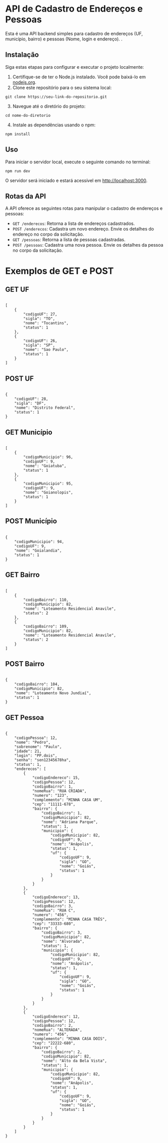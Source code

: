 <!DOCTYPE html>
<html lang="pt-br">

<head>
  <meta charset="UTF-8">
  <meta name="viewport" content="width=device-width, initial-scale=1.0">
  <title>API de Cadastro de Endereços e Pessoas</title>
</head>

<body>

  <h1>API de Cadastro de Endereços e Pessoas</h1>

  <p>Esta é uma API backend simples para cadastro de endereços (UF, município, bairro) e pessoas (Nome, login e endereço). </code>.</p>

  <h2>Instalação</h2>

  <p>Siga estas etapas para configurar e executar o projeto localmente:</p>

  <ol>
    <li>Certifique-se de ter o Node.js instalado. Você pode baixá-lo em <a href="https://nodejs.org/" target="_blank">nodejs.org</a>.</li>
    <li>Clone este repositório para o seu sistema local:</li>
  </ol>

  <pre><code>git clone https://seu-link-do-repositorio.git</code></pre>

  <ol start="3">
    <li>Navegue até o diretório do projeto:</li>
  </ol>

  <pre><code>cd nome-do-diretorio</code></pre>

  <ol start="4">
    <li>Instale as dependências usando o npm:</li>
  </ol>

  <pre><code>npm install</code></pre>

  <h2>Uso</h2>

  <p>Para iniciar o servidor local, execute o seguinte comando no terminal:</p>

  <pre><code>npm run dev</code></pre>

  <p>O servidor será iniciado e estará acessível em <a href="http://localhost:3000" target="_blank">http://localhost:3000</a>.</p>

  <h2>Rotas da API</h2>

  <p>A API oferece as seguintes rotas para manipular o cadastro de endereços e pessoas:</p>

  <ul>
    <li><code>GET /enderecos</code>: Retorna a lista de endereços cadastrados.</li>
    <li><code>POST /enderecos</code>: Cadastra um novo endereço. Envie os detalhes do endereço no corpo da solicitação.</li>
    <li><code>GET /pessoas</code>: Retorna a lista de pessoas cadastradas.</li>
    <li><code>POST /pessoas</code>: Cadastra uma nova pessoa. Envie os detalhes da pessoa no corpo da solicitação.</li>
  </ul>

 <h1>Exemplos de GET e POST</h1>

<h2>GET UF</h2>
<pre><code>
[
    {
        "codigoUF": 27,
        "sigla": "TO",
        "nome": "Tocantins",
        "status": 1
    },
    {
        "codigoUF": 26,
        "sigla": "SP",
        "nome": "Sao Paulo",
        "status": 1
    }
]
</code></pre>

<h2>POST UF</h2>
<pre><code>
{
    "codigoUF": 28,
    "sigla": "DF",
    "nome": "Distrito Federal",
    "status": 1
}
</code></pre>

<h2>GET Município</h2>
<pre><code>
[
    {
        "codigoMunicipio": 96,
        "codigoUF": 9,
        "nome": "Goiatuba",
        "status": 1
    },
    {
        "codigoMunicipio": 95,
        "codigoUF": 9,
        "nome": "Goianolopis",
        "status": 1
    }
]
</code></pre>

<h2>POST Município</h2>
<pre><code>
{
    "codigoMunicipio": 94,
    "codigoUF": 9,
    "nome": "Goialandia",
    "status": 1
}
</code></pre>

<h2>GET Bairro</h2>
<pre><code>
[
    {
        "codigoBairro": 110,
        "codigoMunicipio": 82,
        "nome": "Loteamento Residencial Anavile",
        "status": 2
    },
    {
        "codigoBairro": 109,
        "codigoMunicipio": 82,
        "nome": "Loteamento Residencial Anavile",
        "status": 2
    }
]
</code></pre>

<h2>POST Bairro</h2>
<pre><code>
{
    "codigoBairro": 104,
    "codigoMunicipio": 82,
    "nome": "Loteamento Novo Jundiaí",
    "status": 1
}
</code></pre>
<h2>GET Pessoa</h2>
<pre><code>
{
    "codigoPessoa": 12,
    "nome": "Pedro",
    "sobrenome": "Paulo",
    "idade": 21,
    "login": "PP.dois",
    "senha": "sen12345678ha",
    "status": 1,
    "enderecos": [
        {
            "codigoEndereco": 15,
            "codigoPessoa": 12,
            "codigoBairro": 1,
            "nomeRua": "RUA CRIADA",
            "numero": "123",
            "complemento": "MINHA CASA UM",
            "cep": "11111-678",
            "bairro": {
                "codigoBairro": 1,
                "codigoMunicipio": 82,
                "nome": "Adriana Parque",
                "status": 1,
                "municipio": {
                    "codigoMunicipio": 82,
                    "codigoUF": 9,
                    "nome": "Anápolis",
                    "status": 1,
                    "uf": {
                        "codigoUF": 9,
                        "sigla": "GO",
                        "nome": "Goiás",
                        "status": 1
                    }
                }
            }
        },
        {
            "codigoEndereco": 13,
            "codigoPessoa": 12,
            "codigoBairro": 3,
            "nomeRua": "RUA C",
            "numero": "456",
            "complemento": "MINHA CASA TRÊS",
            "cep": "33333-680",
            "bairro": {
                "codigoBairro": 3,
                "codigoMunicipio": 82,
                "nome": "Alvorada",
                "status": 1,
                "municipio": {
                    "codigoMunicipio": 82,
                    "codigoUF": 9,
                    "nome": "Anápolis",
                    "status": 1,
                    "uf": {
                        "codigoUF": 9,
                        "sigla": "GO",
                        "nome": "Goiás",
                        "status": 1
                    }
                }
            }
        },
        {
            "codigoEndereco": 12,
            "codigoPessoa": 12,
            "codigoBairro": 2,
            "nomeRua": "ALTERADA",
            "numero": "456",
            "complemento": "MINHA CASA DOIS",
            "cep": "22222-680",
            "bairro": {
                "codigoBairro": 2,
                "codigoMunicipio": 82,
                "nome": "Alto da Bela Vista",
                "status": 1,
                "municipio": {
                    "codigoMunicipio": 82,
                    "codigoUF": 9,
                    "nome": "Anápolis",
                    "status": 1,
                    "uf": {
                        "codigoUF": 9,
                        "sigla": "GO",
                        "nome": "Goiás",
                        "status": 1
                    }
                }
            }
        }
    ]
}
</code></pre>

</body>
</html>

